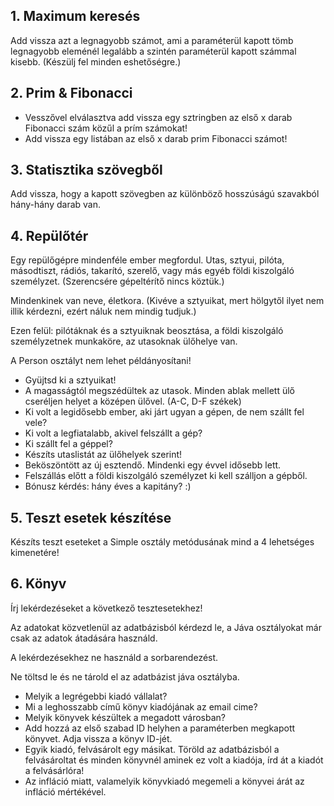 ## 1. Maximum keresés
Add vissza azt a legnagyobb számot, ami a paraméterül kapott tömb legnagyobb eleménél legalább a szintén paraméterül kapott számmal kisebb. (Készülj fel minden eshetőségre.)

## 2. Prim & Fibonacci
- Vesszővel elválasztva add vissza egy sztringben az első x darab Fibonacci szám közűl a prím számokat!
- Add vissza egy listában az első x darab prim Fibonacci számot!

## 3. Statisztika szövegből
Add vissza, hogy a kapott szövegben az különböző hosszúságú szavakból hány-hány darab van.

## 4. Repülőtér
Egy repülőgépre mindenféle ember megfordul. Utas, sztyui, pilóta, másodtiszt, rádiós, takarító, szerelő, vagy más egyéb földi kiszolgáló személyzet. (Szerencsére gépeltérítő nincs köztük.)

Mindenkinek van neve, életkora. (Kivéve a sztyuikat, mert hölgytől ilyet nem illik kérdezni, ezért náluk nem mindig tudjuk.)

Ezen felül: pilótáknak és a sztyuiknak beosztása, a földi kiszolgáló személyzetnek munkaköre, az utasoknak ülőhelye van.

A Person osztályt nem lehet példányosítani!
- Gyüjtsd ki a sztyuikat!
- A magasságtól megszédültek az utasok. Minden ablak mellett ülő cseréljen helyet a középen ülővel. (A-C, D-F székek)
- Ki volt a legidősebb ember, aki járt ugyan a gépen, de nem szállt fel vele?
- Ki volt a legfiatalabb, akivel felszállt a gép?
- Ki szállt fel a géppel?
- Készíts utaslistát az ülőhelyek szerint!
- Beköszöntött az új esztendő. Mindenki egy évvel idősebb lett.
- Felszállás előtt a földi kiszolgáló személyzet ki kell szálljon a gépből.
- Bónusz kérdés: hány éves a kapitány? :)

## 5. Teszt esetek készítése
Készíts teszt eseteket a Simple osztály metódusának mind a 4 lehetséges kimenetére!

## 6. Könyv
Írj lekérdezéseket a következő tesztesetekhez!

Az adatokat közvetlenül az adatbázisból kérdezd le, a Jáva osztályokat már csak az adatok átadására használd.

A lekérdezésekhez ne használd a sorbarendezést.

Ne töltsd le és ne tárold el az adatbázist jáva osztályba.
- Melyik a legrégebbi kiadó vállalat?
- Mi a leghosszabb című könyv kiadójának az email cime?
- Melyik könyvek készültek a megadott városban?
- Add hozzá az első szabad ID helyhen a paraméterben megkapott könyvet. Adja vissza a könyv ID-jét.
- Egyik kiadó, felvásárolt egy másikat. Töröld az adatbázisból a felvásároltat és minden könyvnél aminek ez volt a kiadója, írd át a kiadót a felvásárlóra!
- Az infláció miatt, valamelyik könyvkiadó megemeli a könyvei árát az infláció mértékével.
